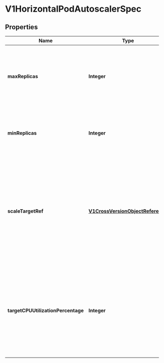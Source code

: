 
# V1HorizontalPodAutoscalerSpec

## Properties
Name | Type | Description | Notes
------------ | ------------- | ------------- | -------------
**maxReplicas** | **Integer** | upper limit for the number of pods that can be set by the autoscaler; cannot be smaller than MinReplicas. | 
**minReplicas** | **Integer** | lower limit for the number of pods that can be set by the autoscaler, default 1. |  [optional]
**scaleTargetRef** | [**V1CrossVersionObjectReference**](V1CrossVersionObjectReference.md) | reference to scaled resource; horizontal pod autoscaler will learn the current resource consumption and will set the desired number of pods by using its Scale subresource. | 
**targetCPUUtilizationPercentage** | **Integer** | target average CPU utilization (represented as a percentage of requested CPU) over all the pods; if not specified the default autoscaling policy will be used. |  [optional]




